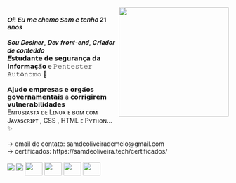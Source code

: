 <img src="https://i.ibb.co/yNHyJVL/zyro-image.jpg" width="250" align="right">
<h4> 𝘖𝘪! 𝘌𝘶 𝘮𝘦 𝘤𝘩𝘢𝘮𝘰 𝘚𝘢𝘮 𝘦 𝘵𝘦𝘯𝘩𝘰 21 𝘢𝘯𝘰𝘴</h4>
𝑺𝒐𝒖 𝑫𝒆𝒔𝒊𝒏𝒆𝒓, 𝑫𝒆𝒗 𝒇𝒓𝒐𝒏𝒕-𝒆𝒏𝒅, 𝑪𝒓𝒊𝒂𝒅𝒐𝒓 𝒅𝒆 𝒄𝒐𝒏𝒕𝒆𝒖́𝒅𝒐 <br>
𝑬𝘀𝘁𝘂𝗱𝗮𝗻𝘁𝗲 𝗱𝗲 𝘀𝗲𝗴𝘂𝗿𝗮𝗻𝗰̧𝗮 𝗱𝗮 𝗶𝗻𝗳𝗼𝗿𝗺𝗮𝗰̧𝗮̃𝗼 e 𝙿𝚎𝚗𝚝𝚎𝚜𝚝𝚎𝚛 𝙰𝚞𝚝ô𝚗𝚘𝚖𝚘 👻 <br><br>
𝗔𝗷𝘂𝗱𝗼 𝗲𝗺𝗽𝗿𝗲𝘀𝗮𝘀 𝗲 𝗼𝗿𝗴𝗮̃𝗼𝘀 𝗴𝗼𝘃𝗲𝗿𝗻𝗮𝗺𝗲𝗻𝘁𝗮𝗶𝘀 a 𝗰𝗼𝗿𝗿𝗶𝗴𝗶𝗿𝗲𝗺 𝘃𝘂𝗹𝗻𝗲𝗿𝗮𝗯𝗶𝗹𝗶𝗱𝗮𝗱𝗲𝘀 <br>
Eɴᴛᴜsɪᴀsᴛᴀ ᴅᴇ Lɪɴᴜx ᴇ ʙᴏᴍ ᴄᴏᴍ Jᴀᴠᴀsᴄʀɪᴘᴛ , CSS , HTML ᴇ Pʏᴛʜᴏɴ... ✨ <br><br>
-> email de contato: samdeoliveirademelo@gmail.com <br>
-> certificados: https://samdeoliveira.tech/certificados/
<br><br>
<div>
 <a href="https://www.youtube.com/@samde0liveira" target="_blank"><img src="https://img.shields.io/badge/YouTube-FF0000?style=for-the-badge&logo=youtube&logoColor=white" target="_blank"></a>
  <a href="https://instagram.com/samde0liveira/" target="_blank"><img src="https://img.shields.io/badge/-Instagram-%23E4405F?style=for-the-badge&logo=instagram&logoColor=white" target="_blank"></a> 
    
  <img align="center" height="30" width="40" src="https://cdn.jsdelivr.net/gh/devicons/devicon/icons/html5/html5-original-wordmark.svg">
    <img align="center" height="30" width="40" src="https://cdn.jsdelivr.net/gh/devicons/devicon/icons/python/python-original-wordmark.svg">
  <img align="center" height="30" width="40" src="https://cdn.jsdelivr.net/gh/devicons/devicon/icons/photoshop/photoshop-plain.svg">
  <img align="center" height="30" width="40" src="https://cdn.jsdelivr.net/gh/devicons/devicon/icons/linux/linux-original.svg">




    
